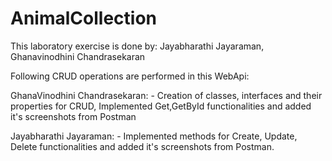 # AnimalCollection

This laboratory exercise is done by:
Jayabharathi Jayaraman,
Ghanavinodhini Chandrasekaran

Following CRUD operations are performed in this WebApi:

GhanaVinodhini Chandrasekaran: - Creation of classes, interfaces and their properties for CRUD, Implemented Get,GetById functionalities and added it's screenshots from Postman

Jayabharathi Jayaraman: - Implemented methods for Create, Update, Delete functionalities and added it's screenshots from Postman.
